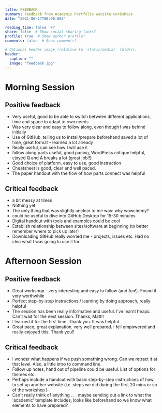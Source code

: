 ```yaml
---
title: FEEDBACK
summary: Feedback from Academic Portfolio website workshops 
date: "2021-06-17T00:00:00Z"

reading_time: false  #?
share: false  # Show social sharing links?
profile: true  # Show author profile?
comments: false  # Show comments?

# Optional header image (relative to `static/media/` folder).
header:
  caption: ""
  image: "feedback.jpg"
---
```

# Morning Session

## Positive feedback
- Very useful, good to be able to switch between different applications, time and space to adapt to own needs
- Was very clear and easy to follow along, even though I was behind initially
- Use of GitHub, telling us to install/prepare beforehand saved a lot of time, great format - learned a lot already
- Really useful, can see how I will use it
- follow along parts useful, good pacing, WordPress critique helpful, ejoyed Q and A breaks a lot (great job!!)
- Good choice of platform, easy to use, good instruction
- Cheatsheet is good, clear and well paced.
- The paper handout with the flow of how parts connect was helpful

## Critical feedback
- a bit messy at times
- Nothing yet 
- The only thing that was slightly unclear to me was: why wowchemy? 
- could be useful to dive into GitHub Desktop for 15-30 minutes
- Digital handout with tools and examples could be cool
- Establish relationship between sites/software at beginning (to better remember where to pick up later)
- Downloading GitHub really worried me - projects, issues etc. Had no idea what I was going to use it for.

# Afternoon Session

## Positive feedback
- Great workshop - very interesting and easy to follow (and fun!). Found it very worthwhile
- Perfect step-by-step instructions / learning by doing approach, really helpful
- The session has been really informative and useful. I've learnt heaps. Can't wait for the next session. Thanks, Matt!!
- I learned it for the first time. Thank you. It was helpful.
- Great pace, great explanation, very well prepared. I fell empowered and really enjoyed this. Thank you!!

## Critical feedback
- I wonder what happens if we push something wrong. Can we retract it at that level. Also, a little intro to command line.
- Follow up notes, hand out of pipeline could be useful. List of options for themes etc. 
- Perhaps include a handout with basic step-by-step instructions of how to set up another website (i.e. steps we did during the first 20 mins or so of the workshop )
- Can't really think of anything . . . maybe sending out a link to what the 'academic' template includes, looks like beforehand so we know what elements to have prepared? 
